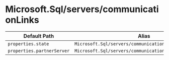 # Microsoft.Sql/servers/communicationLinks

| Default Path | Alias |
|---|---|
| `properties.state` | `Microsoft.Sql/servers/communicationLinks/state` |
| `properties.partnerServer` | `Microsoft.Sql/servers/communicationLinks/partnerServer` |

